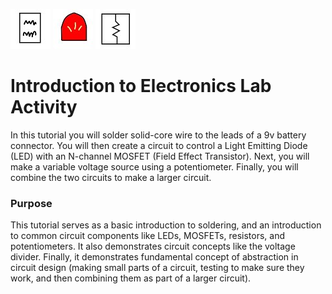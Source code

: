 ![readme icon](../../icons/readme_icon_64x64.jpg)
![led icon](../../icons/led_icon_64x64.jpg)
![schematic icon](../../icons/schematic_icon_64x64.jpg)

# Introduction to Electronics Lab Activity
In this tutorial you will solder solid-core wire to the leads of a 9v battery connector.
You will then create a circuit to control a Light Emitting Diode (LED) with an N-channel MOSFET (Field Effect Transistor).
Next, you will make a variable voltage source using a potentiometer.
Finally, you will combine the two circuits to make a larger circuit.

### Purpose
This tutorial serves as a basic introduction to soldering, and an introduction to common circuit components like
LEDs, MOSFETs, resistors, and potentiometers.  It also demonstrates circuit concepts like the voltage divider.  Finally,
it demonstrates fundamental concept of abstraction in circuit design (making small parts of a circuit, testing to
make sure they work, and then combining them as part of a larger circuit).


